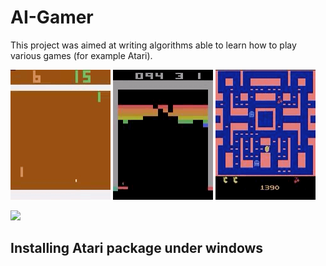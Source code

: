 # AI-Gamer

This project was aimed at writing algorithms able to learn how to play various games (for example Atari).

![](pong.gif)
![](breakout.gif)
![](pacman.gif)

[![](https://imgur.com/biAiR9L.png)](https://youtu.be/vt5fpE0bzSY)
## Installing Atari package under windows
